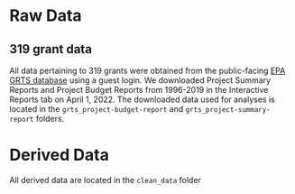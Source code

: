 # Raw Data

## 319 grant data
All data pertaining to 319 grants were obtained from the public-facing [EPA GRTS database](https://ofmpub.epa.gov/apex/grts/f?p=109:5000::::::) using a guest login. 
We downloaded Project Summary Reports and Project Budget Reports from 1996-2019 in the Interactive Reports tab on April 1, 2022. 
The downloaded data used for analyses is located in the `grts_project-budget-report` and `grts_project-summary-report` folders.

##

# Derived Data
All derived data are located in the `clean_data` folder
